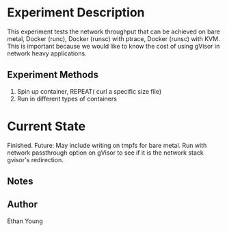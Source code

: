 # Experiment Description

This experiment tests the network throughput that can be achieved on bare metal, Docker (runc), Docker (runsc) with ptrace, Docker (runsc) with KVM. This is important because we would like to know the cost of using gVisor in network heavy applications.

## Experiment Methods

1) Spin up container, REPEAT( curl a specific size file)
2) Run in different types of containers

# Current State

Finished. Future: May include writing on tmpfs for bare metal. Run with network passthrough option on gVisor to see if it is the network stack gvisor's redirection.

## Notes


## Author

Ethan Young
